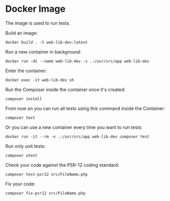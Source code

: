 # Docker Image
The image is used to run tests.

Build an image:
```
docker build . -t web-lib-dev:latest
```

Run a new container in background:
```
docker run -di --name web-lib-dev -v .:/usr/src/app web-lib-dev
```

Enter the container:
```
docker exec -it web-lib-dev sh
```

Run the Composer inside the container once it's created:
```
composer install
```

From now on you can run all tests using this command inside the Container:
```
composer test
```

Or you can use a new container every time you want to run tests:
```
docker run -it --rm -v .:/usr/src/app web-lib-dev composer test
```

Run only unit tests:
```
composer utest
```

Check your code against the PSR-12 coding standard:
```
composer test-psr12 src/FileName.php
```

Fix your code:
```
composer fix-psr12 src/FileName.php
```
